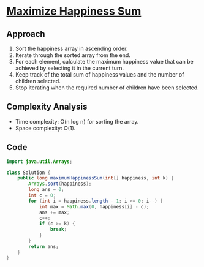 
# [Maximize Happiness Sum](https://leetcode.com/problems/maximize-happiness-of-selected-children/?envType=daily-question&envId=2024-05-09)

## Approach
1. Sort the happiness array in ascending order.
2. Iterate through the sorted array from the end.
3. For each element, calculate the maximum happiness value that can be achieved by selecting it in the current turn.
4. Keep track of the total sum of happiness values and the number of children selected.
5. Stop iterating when the required number of children have been selected.

## Complexity Analysis
- Time complexity: O(n log n) for sorting the array.
- Space complexity: O(1).

## Code
```java
import java.util.Arrays;

class Solution {
    public long maximumHappinessSum(int[] happiness, int k) {
        Arrays.sort(happiness);
        long ans = 0;
        int c = 0;
        for (int i = happiness.length - 1; i >= 0; i--) {
            int max = Math.max(0, happiness[i] - c);
            ans += max;
            c++;
            if (c >= k) {
                break;
            }
        }
        return ans;
    }
}
